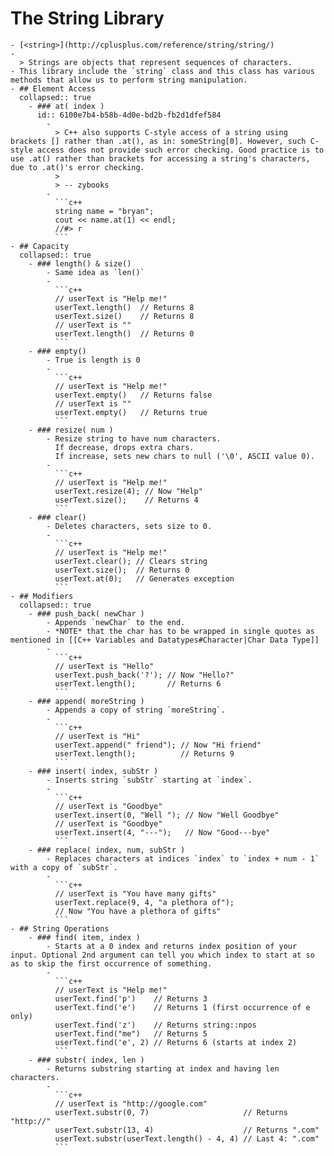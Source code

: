 # The String Library
	- [<string>](http://cplusplus.com/reference/string/string/)
	-
	  > Strings are objects that represent sequences of characters.
	- This library include the `string` class and this class has various methods that allow us to perform string manipulation.
	- ## Element Access
	  collapsed:: true
		- ### at( index )
		  id:: 6100e7b4-b58b-4d0e-bd2b-fb2d1dfef584
			-
			  > C++ also supports C-style access of a string using brackets [] rather than .at(), as in: someString[0]. However, such C-style access does not provide such error checking. Good practice is to use .at() rather than brackets for accessing a string's characters, due to .at()'s error checking.
			  >
			  > -- zybooks
			-
			  ```c++
			  string name = "bryan";
			  cout << name.at(1) << endl;
			  //#> r
			  ```
	- ## Capacity
	  collapsed:: true
		- ### length() & size()
			- Same idea as `len()`
			-
			  ```c++
			  // userText is "Help me!"
			  userText.length()  // Returns 8 
			  userText.size()    // Returns 8 
			  // userText is ""
			  userText.length()  // Returns 0
			  ```
		- ### empty()
			- True is length is 0
			-
			  ```c++
			  // userText is "Help me!"
			  userText.empty()   // Returns false
			  // userText is ""
			  userText.empty()   // Returns true
			  ```
		- ### resize( num )
			- Resize string to have num characters. 
			  If decrease, drops extra chars. 
			  If increase, sets new chars to null ('\0', ASCII value 0).
			-
			  ```c++
			  // userText is "Help me!"
			  userText.resize(4); // Now "Help" 
			  userText.size();    // Returns 4
			  ```
		- ### clear()
			- Deletes characters, sets size to 0.
			-
			  ```c++
			  // userText is "Help me!"
			  userText.clear(); // Clears string 
			  userText.size();  // Returns 0 
			  userText.at(0);   // Generates exception
			  ```
	- ## Modifiers
	  collapsed:: true
		- ### push_back( newChar )
			- Appends `newChar` to the end.
			- *NOTE* that the char has to be wrapped in single quotes as mentioned in [[C++ Variables and Datatypes#Character|Char Data Type]]
			-
			  ```c++
			  // userText is "Hello"
			  userText.push_back('?'); // Now "Hello?" 
			  userText.length();       // Returns 6
			  ```
		- ### append( moreString )
			- Appends a copy of string `moreString`.
			-
			  ```c++
			  // userText is "Hi"
			  userText.append(" friend"); // Now "Hi friend" 
			  userText.length();          // Returns 9
			  ```
		- ### insert( index, subStr )
			- Inserts string `subStr` starting at `index`.
			-
			  ```c++
			  // userText is "Goodbye"
			  userText.insert(0, "Well "); // Now "Well Goodbye" 
			  // userText is "Goodbye"
			  userText.insert(4, "---");   // Now "Good---bye"
			  ```
		- ### replace( index, num, subStr )
			- Replaces characters at indices `index` to `index + num - 1` with a copy of `subStr`.
			-
			  ```c++
			  // userText is "You have many gifts"
			  userText.replace(9, 4, "a plethora of"); 
			  // Now "You have a plethora of gifts"
			  ```
	- ## String Operations
		- ### find( item, index )
			- Starts at a 0 index and returns index position of your input. Optional 2nd argument can tell you which index to start at so as to skip the first occurrence of something.
			-
			  ```c++
			  // userText is "Help me!"
			  userText.find('p')    // Returns 3 
			  userText.find('e')    // Returns 1 (first occurrence of e only) 
			  userText.find('z')    // Returns string::npos 
			  userText.find("me")   // Returns 5
			  userText.find('e', 2) // Returns 6 (starts at index 2)
			  ```
		- ### substr( index, len )
			- Returns substring starting at index and having len characters.
			-
			  ```c++
			  // userText is "http://google.com"
			  userText.substr(0, 7)                     // Returns "http://"
			  userText.substr(13, 4)                    // Returns ".com"
			  userText.substr(userText.length() - 4, 4) // Last 4: ".com"
			  ```